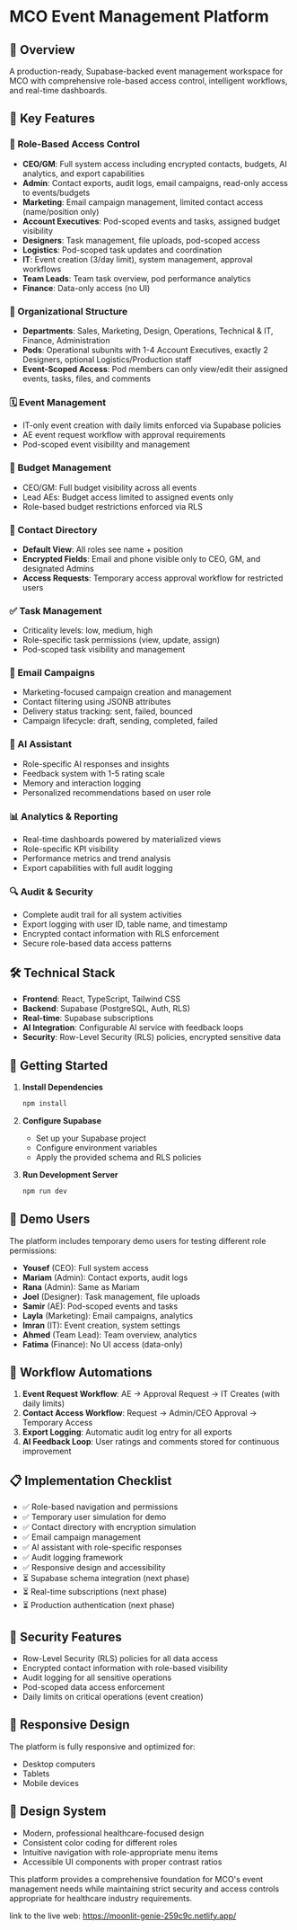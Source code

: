 # MCO Event Management Platform

## 🏢 Overview

A production-ready, Supabase-backed event management workspace for MCO with comprehensive role-based access control, intelligent workflows, and real-time dashboards.

## 🎯 Key Features

### 🔐 Role-Based Access Control
- **CEO/GM**: Full system access including encrypted contacts, budgets, AI analytics, and export capabilities
- **Admin**: Contact exports, audit logs, email campaigns, read-only access to events/budgets
- **Marketing**: Email campaign management, limited contact access (name/position only)
- **Account Executives**: Pod-scoped events and tasks, assigned budget visibility
- **Designers**: Task management, file uploads, pod-scoped access
- **Logistics**: Pod-scoped task updates and coordination
- **IT**: Event creation (3/day limit), system management, approval workflows
- **Team Leads**: Team task overview, pod performance analytics
- **Finance**: Data-only access (no UI)

### 🧩 Organizational Structure
- **Departments**: Sales, Marketing, Design, Operations, Technical & IT, Finance, Administration
- **Pods**: Operational subunits with 1-4 Account Executives, exactly 2 Designers, optional Logistics/Production staff
- **Event-Scoped Access**: Pod members can only view/edit their assigned events, tasks, files, and comments

### 🗓️ Event Management
- IT-only event creation with daily limits enforced via Supabase policies
- AE event request workflow with approval requirements
- Pod-scoped event visibility and management

### 💸 Budget Management
- CEO/GM: Full budget visibility across all events
- Lead AEs: Budget access limited to assigned events only
- Role-based budget restrictions enforced via RLS

### 📇 Contact Directory
- **Default View**: All roles see name + position
- **Encrypted Fields**: Email and phone visible only to CEO, GM, and designated Admins
- **Access Requests**: Temporary access approval workflow for restricted users

### ✅ Task Management
- Criticality levels: low, medium, high
- Role-specific task permissions (view, update, assign)
- Pod-scoped task visibility and management

### 📧 Email Campaigns
- Marketing-focused campaign creation and management
- Contact filtering using JSONB attributes
- Delivery status tracking: sent, failed, bounced
- Campaign lifecycle: draft, sending, completed, failed

### 🤖 AI Assistant
- Role-specific AI responses and insights
- Feedback system with 1-5 rating scale
- Memory and interaction logging
- Personalized recommendations based on user role

### 📊 Analytics & Reporting
- Real-time dashboards powered by materialized views
- Role-specific KPI visibility
- Performance metrics and trend analysis
- Export capabilities with full audit logging

### 🔍 Audit & Security
- Complete audit trail for all system activities
- Export logging with user ID, table name, and timestamp
- Encrypted contact information with RLS enforcement
- Secure role-based data access patterns

## 🛠️ Technical Stack

- **Frontend**: React, TypeScript, Tailwind CSS
- **Backend**: Supabase (PostgreSQL, Auth, RLS)
- **Real-time**: Supabase subscriptions
- **AI Integration**: Configurable AI service with feedback loops
- **Security**: Row-Level Security (RLS) policies, encrypted sensitive data

## 🚀 Getting Started

1. **Install Dependencies**
   ```bash
   npm install
   ```

2. **Configure Supabase**
   - Set up your Supabase project
   - Configure environment variables
   - Apply the provided schema and RLS policies

3. **Run Development Server**
   ```bash
   npm run dev
   ```

## 👥 Demo Users

The platform includes temporary demo users for testing different role permissions:

- **Yousef** (CEO): Full system access
- **Mariam** (Admin): Contact exports, audit logs
- **Rana** (Admin): Same as Mariam
- **Joel** (Designer): Task management, file uploads
- **Samir** (AE): Pod-scoped events and tasks
- **Layla** (Marketing): Email campaigns, analytics
- **Imran** (IT): Event creation, system settings
- **Ahmed** (Team Lead): Team overview, analytics
- **Fatima** (Finance): No UI access (data-only)

## 🔄 Workflow Automations

1. **Event Request Workflow**: AE → Approval Request → IT Creates (with daily limits)
2. **Contact Access Workflow**: Request → Admin/CEO Approval → Temporary Access
3. **Export Logging**: Automatic audit log entry for all exports
4. **AI Feedback Loop**: User ratings and comments stored for continuous improvement

## 📋 Implementation Checklist

- ✅ Role-based navigation and permissions
- ✅ Temporary user simulation for demo
- ✅ Contact directory with encryption simulation
- ✅ Email campaign management
- ✅ AI assistant with role-specific responses
- ✅ Audit logging framework
- ✅ Responsive design and accessibility
- ⏳ Supabase schema integration (next phase)
- ⏳ Real-time subscriptions (next phase)
- ⏳ Production authentication (next phase)

## 🔐 Security Features

- Row-Level Security (RLS) policies for all data access
- Encrypted contact information with role-based visibility
- Audit logging for all sensitive operations
- Pod-scoped data access enforcement
- Daily limits on critical operations (event creation)

## 📱 Responsive Design

The platform is fully responsive and optimized for:
- Desktop computers
- Tablets
- Mobile devices

## 🎨 Design System

- Modern, professional healthcare-focused design
- Consistent color coding for different roles
- Intuitive navigation with role-appropriate menu items
- Accessible UI components with proper contrast ratios

This platform provides a comprehensive foundation for MCO's event management needs while maintaining strict security and access controls appropriate for healthcare industry requirements.

link to the live web: https://moonlit-genie-259c9c.netlify.app/
